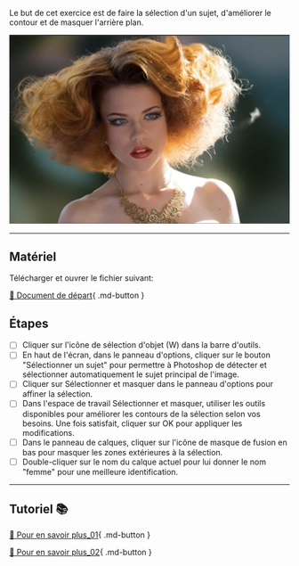 <style>.md-footer{display:none;}</style>

Le but de cet exercice est de faire la sélection d'un sujet, d'améliorer le contour et de masquer l'arrière plan.

![](../assets/image/08_selectionner_sujet_ameliorer_le_contour.png)

***

## Matériel

Télécharger et ouvrer le fichier suivant:

[📁 Document de départ](../assets/image/07_over_busy.psd){ .md-button }   <br>

## Étapes

- [ ] Cliquer sur l'icône de sélection d'objet (W) dans la barre d'outils.
- [ ] En haut de l'écran, dans le panneau d'options, cliquer sur le bouton "Sélectionner un sujet" pour permettre à Photoshop de détecter et sélectionner automatiquement le sujet principal de l'image.
- [ ]  Cliquer sur Sélectionner et masquer dans le panneau d'options pour affiner la sélection.
- [ ]  Dans l'espace de travail Sélectionner et masquer, utiliser les outils disponibles pour améliorer les contours de la sélection selon vos besoins. Une fois satisfait, cliquer sur OK pour appliquer les modifications.
- [ ]   Dans le panneau de calques, cliquer sur l'icône de masque de fusion en bas pour masquer les zones extérieures à la sélection.
- [ ]  Double-cliquer sur le nom du calque actuel pour lui donner le nom "femme" pour une meilleure identification.

***

## Tutoriel 📚

[📖 Pour en savoir plus_01](https://uqam-my.sharepoint.com/:v:/g/personal/lavoie-pilote_francoise_uqam_ca/ET9NSGc2Ts5Ctdr63yH28n0BdkoE6fvHdtZIkcsjqBv2dQ?nav=eyJyZWZlcnJhbEluZm8iOnsicmVmZXJyYWxBcHAiOiJPbmVEcml2ZUZvckJ1c2luZXNzIiwicmVmZXJyYWxBcHBQbGF0Zm9ybSI6IldlYiIsInJlZmVycmFsTW9kZSI6InZpZXciLCJyZWZlcnJhbFZpZXciOiJNeUZpbGVzTGlua0NvcHkifX0&e=U4HcA9){ .md-button }   <br>

[📖 Pour en savoir plus_02](https://uqam-my.sharepoint.com/:v:/g/personal/lavoie-pilote_francoise_uqam_ca/EUZv77XVWNtLjaBvLUPOBCwBJWcDbb2olClNEiOK_ecmVQ?nav=eyJyZWZlcnJhbEluZm8iOnsicmVmZXJyYWxBcHAiOiJPbmVEcml2ZUZvckJ1c2luZXNzIiwicmVmZXJyYWxBcHBQbGF0Zm9ybSI6IldlYiIsInJlZmVycmFsTW9kZSI6InZpZXciLCJyZWZlcnJhbFZpZXciOiJNeUZpbGVzTGlua0NvcHkifX0&e=4ZY1Ii){ .md-button }   <br>
